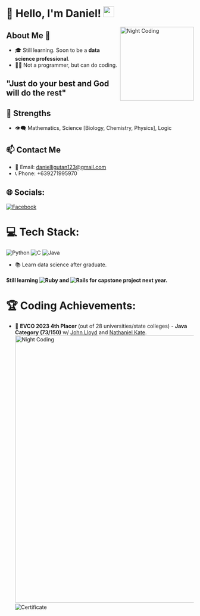 # 👋 Hello, I'm Daniel! <img src="https://github.com/TheDudeThatCode/TheDudeThatCode/raw/master/Assets/Hi.gif" width="29px">
 <img alt="Night Coding" src="https://cdn.dribbble.com/users/634508/screenshots/2172083/media/1cc2d961f9b95d233963a7868214ca93.gif" align="right" style="width:340 px; height: 198px;">

## About Me 🚀
- 🎓 Still learning. Soon to be a **data science professional**.
- 🏴‍☠️ Not a programmer, but can do coding.

## "Just do your best and God will do the rest"

## 💪 Strengths
- 👁️‍🗨️ Mathematics, Science [Biology, Chemistry, Physics], Logic

## 📫 Contact Me
- 📧 Email: danielligutan123@gmail.com
- 📞 Phone: +639271995970

## 🌐 Socials:
[![Facebook](https://img.shields.io/badge/Facebook-%231877F2.svg?logo=Facebook&logoColor=white)](https://facebook.com/dandee2002)

# 💻 Tech Stack:
![Python](https://img.shields.io/badge/python-3670A0?style=for-the-badge&logo=python&logoColor=ffdd54)
![C](https://img.shields.io/badge/c-%2300599C.svg?style=for-the-badge&logo=c&logoColor=white)
![Java](https://img.shields.io/badge/Java-ED8B00?style=for-the-badge&logo=openjdk&logoColor=white)
- 📚 Learn data science after graduate.

#### Still learning ![Ruby](https://img.shields.io/badge/ruby-%23CC342D.svg?style=for-the-badge&logo=ruby&logoColor=white) and ![Rails](https://img.shields.io/badge/rails-%23CC0000.svg?style=for-the-badge&logo=ruby-on-rails&logoColor=white) for capstone project next year.

# 🏆 Coding Achievements:
- 🌟 **EVCO 2023 4th Placer** (out of 28 universities/state colleges) - **Java Category (73/150)** w/ <a href="https://github.com/KiyoScript">John Lloyd</a> and <a href="https://github.com/nathanielkatesimon">Nathaniel Kate</a>.
<a href="https://sites.google.com/southernleytestateu.edu.ph/programmingcontest/home?authuser=0"><img alt="Night Coding" src="https://github.com/LeeGoTech/LeeGoTech/assets/119865852/db5b569d-e653-4a86-b96c-fce993e89d19" style="width:718px;"></a>
![Certificate](https://github.com/LeeGoTech/LeeGoTech/assets/119865852/0b75bb5e-0f4f-4e36-9996-195632bb8fbc)
